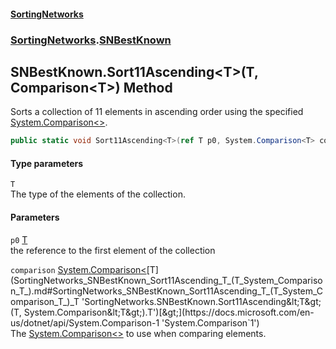 #### [SortingNetworks](index.md 'index')
### [SortingNetworks](SortingNetworks.md 'SortingNetworks').[SNBestKnown](SortingNetworks_SNBestKnown.md 'SortingNetworks.SNBestKnown')
## SNBestKnown.Sort11Ascending&lt;T&gt;(T, Comparison&lt;T&gt;) Method
Sorts a collection of 11 elements in ascending order using the specified [System.Comparison&lt;&gt;](https://docs.microsoft.com/en-us/dotnet/api/System.Comparison-1 'System.Comparison`1').  
```csharp
public static void Sort11Ascending<T>(ref T p0, System.Comparison<T> comparison);
```
#### Type parameters
<a name='SortingNetworks_SNBestKnown_Sort11Ascending_T_(T_System_Comparison_T_)_T'></a>
`T`  
The type of the elements of the collection.
  
#### Parameters
<a name='SortingNetworks_SNBestKnown_Sort11Ascending_T_(T_System_Comparison_T_)_p0'></a>
`p0` [T](SortingNetworks_SNBestKnown_Sort11Ascending_T_(T_System_Comparison_T_).md#SortingNetworks_SNBestKnown_Sort11Ascending_T_(T_System_Comparison_T_)_T 'SortingNetworks.SNBestKnown.Sort11Ascending&lt;T&gt;(T, System.Comparison&lt;T&gt;).T')  
the reference to the first element of the collection
  
<a name='SortingNetworks_SNBestKnown_Sort11Ascending_T_(T_System_Comparison_T_)_comparison'></a>
`comparison` [System.Comparison&lt;](https://docs.microsoft.com/en-us/dotnet/api/System.Comparison-1 'System.Comparison`1')[T](SortingNetworks_SNBestKnown_Sort11Ascending_T_(T_System_Comparison_T_).md#SortingNetworks_SNBestKnown_Sort11Ascending_T_(T_System_Comparison_T_)_T 'SortingNetworks.SNBestKnown.Sort11Ascending&lt;T&gt;(T, System.Comparison&lt;T&gt;).T')[&gt;](https://docs.microsoft.com/en-us/dotnet/api/System.Comparison-1 'System.Comparison`1')  
The [System.Comparison&lt;&gt;](https://docs.microsoft.com/en-us/dotnet/api/System.Comparison-1 'System.Comparison`1') to use when comparing elements.
  
